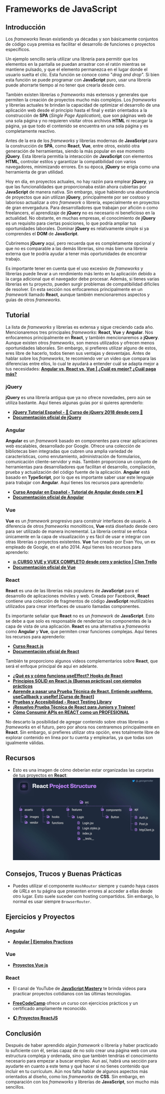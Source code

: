 # Frameworks de JavaScript

## Introducción

Los _frameworks_ llevan existiendo ya décadas y son básicamente conjuntos de código cuya premisa es facilitar el desarrollo de funciones o proyectos específicos.

Un ejemplo sencillo sería utilizar una librería para permitir que los elementos en la pantalla se puedan arrastrar con el ratón mientras se mantiene pulsado, y que el elemento permanezca en el lugar donde el usuario suelta el clic. Esta función se conoce como "_drag and drop_". Si bien esta función se puede programar con **JavaScript** puro, usar una librería puede ahorrarte tiempo al no tener que crearla desde cero.

También existen librerías o _frameworks_ más extensos y generales que permiten la creación de proyectos mucho más complejos. Los _frameworks_ y librerías actuales te brindan la capacidad de optimizar el desarrollo de una aplicación web desde el principio hasta el final y están orientados a la construcción de **SPA** (_Single Page Application_), que son páginas web de una sola página y no requieren visitar otros archivos **HTML** ni recargar la página, ya que todo el contenido se encuentra en una sola página y es completamente reactivo.

Antes de la era de los _frameworks_ y librerías modernas de **JavaScript** para la construcción de **SPA**, como **React**, **Vue**, entre otros, existió otra generación de herramientas, siendo la más popular en ese momento **jQuery**. Esta librería permitía la interacción de **JavaScript** con elementos **HTML**, controlar estilos y garantizar la compatibilidad con varios navegadores, minimizando errores. En su época, **jQuery** se erigía como una herramienta de gran utilidad.

Hoy en día, en proyectos actuales, no hay razón para emplear **jQuery**, ya que las funcionalidades que proporcionaba están ahora cubiertas por **JavaScript** de manera nativa. Sin embargo, sigue habiendo una abundancia de proyectos que aún utilizan **jQuery**, principalmente por ser costoso y laborioso actualizar a otro _framework_ o librería, especialmente en proyectos de gran envergadura. Para desarrolladores que trabajan por afición o como freelancers, el aprendizaje de **jQuery** no es necesario ni beneficioso en la actualidad. No obstante, en muchas empresas, el conocimiento de **jQuery** es un requisito para ciertas posiciones, lo que podría ampliar tus oportunidades laborales. Dominar **jQuery** es relativamente simple si ya comprendes el **DOM** de **JavaScript**.

Cubriremos **jQuery** aquí, pero recuerda que es completamente opcional y que no es comparable a las demás librerías, sino más bien una librería externa que te podría ayudar a tener más oportunidades de encontrar trabajo.

Es importante tener en cuenta que el uso excesivo de _frameworks_ y librerías puede llevar a un rendimiento más lento en tu aplicación debido a la carga adicional que el navegador debe procesar. Además, si tienes varias librerías en tu proyecto, pueden surgir problemas de compatibilidad difíciles de resolver. En esta sección nos enfocaremos principalmente en un _framework_ llamado **React**, aunque también mencionaremos aspectos y guías de otros _frameworks_.

## Tutorial

La lista de _frameworks_ y librerías es extensa y sigue creciendo cada año. Mencionaremos tres principales _frameworks_: **React**, **Vue** y **Angular**. Nos enfocaremos principalmente en **React**, y también mencionaremos a **jQuery**. Aunque existen otros _frameworks_, son menos utilizados y ofrecen menos oportunidades laborales. Sin embargo, si prefieres utilizar alguno de estos, eres libre de hacerlo, todos tienen sus ventajas y desventajas. Antes de hablar sobre los _frameworks_, te recomiendo ver un video que compara las diferencias entre ellos, lo cual te ayudará a entender cuál se adapta mejor a tus necesidades: **[Angular vs. React vs. Vue | ¿Cuál es mejor? ¿Cuál paga más?](https://www.youtube.com/watch?v=IWbl8SXsb7Q)**

### jQuery

**jQuery** es una librería antigua que ya no ofrece novedades, pero aún se utiliza bastante. Aquí tienes algunas guías por si quieres aprenderlo:

-   **[jQuery Tutorial Español - 💪 Curso de jQuery 2018 desde cero 💪](https://www.youtube.com/watch?v=DVN8NWppCN0)**
-   **[Documentación oficial de jQuery](https://api.jquery.com)**

### Angular

**Angular** es un _framework_ basado en componentes para crear aplicaciones web escalables, desarrollado por Google. Ofrece una colección de bibliotecas bien integradas que cubren una amplia variedad de características, como enrutamiento, administración de formularios, comunicación cliente-servidor y más. También proporciona un conjunto de herramientas para desarrolladores que facilitan el desarrollo, compilación, prueba y actualización del código fuente de la aplicación. **Angular** está basado en **TypeScript**, por lo que es importante saber usar este lenguaje para trabajar con **Angular**. Aquí tienes los recursos para aprenderlo:

-   **[Curso Angular en Español - Tutorial de Angular desde cero ▶️🤯](https://www.youtube.com/watch?v=i-oYrcNtc2s)**
-   **[Documentación oficial de Angular](https://angular.io/docs)**

### Vue

**Vue** es un _framework_ progresivo para construir interfaces de usuario. A diferencia de otros _frameworks_ monolíticos, **Vue** está diseñado desde cero para ser utilizado de manera incremental. La librería central se enfoca únicamente en la capa de visualización y es fácil de usar e integrar con otras librerías o proyectos existentes. **Vue** fue creado por Evan You, un ex empleado de Google, en el año 2014. Aquí tienes los recursos para aprenderlo:

-   **[💥 CURSO VUE y VUEX COMPLETO desde cero y práctico | Clon Trello](https://www.youtube.com/watch?v=Wd9dOIlTWCc)**
-   **[Documentación oficial de Vue](https://es.vuejs.org/v2/guide/)**

### React

**React** es una de las librerías más populares de **JavaScript** para el desarrollo de aplicaciones móviles y web. Creada por Facebook, **React** contiene una colección de fragmentos de código **JavaScript** reutilizables utilizados para crear interfaces de usuario llamadas componentes.

Es importante señalar que **React** no es un _framework_ de **JavaScript**. Esto se debe a que solo es responsable de renderizar los componentes de la capa de vista de una aplicación. **React** es una alternativa a _frameworks_ como **Angular** y **Vue**, que permiten crear funciones complejas. Aquí tienes los recursos para aprenderlo:

-   **[Curso React.js](https://www.youtube.com/playlist?list=PLvq-jIkSeTUZ5XcUw8fJPTBKEHEKPMTKk)**
-   **[Documentación oficial de React](https://react.dev/learn)**

También te proporciono algunos videos complementarios sobre **React**, que será el enfoque principal de aquí en adelante.

-   **[¿Qué es y cómo funciona useEffect? Hooks de React](https://www.youtube.com/watch?v=TBxpAhpQqYk)**
-   **[Principios SOLID en React.js (Buenas prácticas) con ejemplos prácticos](https://www.youtube.com/watch?v=jKdt-BnTTR0)**
-   **[Aprende a pasar una Prueba Técnica de React. Entiende useMemo, useCallback y useRef [Curso de React]](https://www.youtube.com/watch?v=GOEiMwDJ3lc)**
-   **[Pruebas y Accesibilidad - React Testing Library](https://www.youtube.com/watch?v=ZE4galFU5HU)**
-   **[¡Resuelvo Prueba Técnica de React para Juniors y Trainee!](https://www.youtube.com/watch?v=XYpadB4VadY)**
-   **[Cómo Consumir APIs en REACT como un PROFESIONAL](https://www.youtube.com/watch?v=6u1RHUoXIPI)**

No descarto la posibilidad de agregar contenido sobre otras librerías o _frameworks_ en el futuro, pero por ahora nos centraremos principalmente en **React**. Sin embargo, si prefieres utilizar otra opción, eres totalmente libre de explorar contenido en línea por tu cuenta y emplearlas, ya que todas son igualmente válidas.

## Recursos

-   Esto es una imagen de cómo deberían estar organizadas las carpetas de tus proyectos en **React**:
    **![Estructura de Proyectos con React](../assets/React%20SRC.jpg)**

## Consejos, Trucos y Buenas Prácticas

-   Puedes utilizar el componente `HashRouter` siempre y cuando haya casos de _URLs_ en tu página que presenten errores al acceder a ellas desde otro lugar. Esto suele suceder con hosting compartidos. Sin embargo, lo normal es usar siempre `BrowserRouter`.

## Ejercicios y Proyectos

### Angular

-   **[Angular | Ejemplos Practicos](https://www.youtube.com/playlist?list=PLo5lAe9kQrworYq5xJWBTtzPgyOUShZnY)**

### Vue

-   **[Proyectos Vue js](https://www.youtube.com/playlist?list=PLP07Cb8pDHCPIQlie1aD_D0HujvWRkrUW)**

### React

-   El canal de YouTube de **[JavaScript Mastery](https://www.youtube.com/@javascriptmastery)** te brinda videos para practicar proyectos cotidianos con las últimas tecnologías.

-   **[FreeCodeCamp](https://www.freecodecamp.org/learn/front-end-development-libraries/)** ofrece un curso con ejercicios prácticos y un certificado ampliamente reconocido.

-   **[🌔 Proyectos ReactJS](https://www.youtube.com/playlist?list=PL9c-AU5X8n1T4y1Y3VG-maQYyASZEg-4C)**

## Conclusión

Después de haber aprendido algún _framework_ o librería y haber practicado lo suficiente con él, serías capaz de no solo crear una página web con una estructura compleja y ordenada, sino que también tendrías el conocimiento necesario para empezar a buscar empleo. Aun así, habrá una sección para ayudarte en cuanto a este tema y qué hacer si no tienes contenido que incluir en tu currículum. Aún nos falta hablar de algunos aspectos más orientados al diseño, como los _frameworks_ de **CSS**. Sin embargo, en comparación con los _frameworks_ y librerías de **JavaScript**, son mucho más sencillos.
